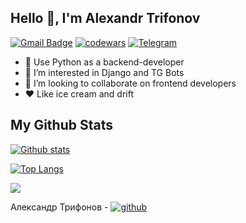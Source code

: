 ## Hello 👋, I'm Alexandr Trifonov

[![Gmail Badge](https://img.shields.io/badge/lordsanchez1@gmail.com-c14438?style=flat&logo=Gmail&logoColor=white&link=mailto:lordsanchez1@gmail.com)](mailto:lordsanchez1@gmail.com)
[![codewars](https://www.codewars.com/users/SanchezTrifonov/badges/micro)](https://www.codewars.com/users/SanchezTrifonov) 
[![Telegram](https://img.shields.io/badge/-telegram-red?color=blue&logo=telegram&logoColor=white)](https://t.me/lordsanchez)

- 🌱 Use Python as a backend-developer
- 👀 I’m interested in Django and TG Bots
- 💞️ I’m looking to collaborate on frontend developers
- ❤️ Like ice cream and drift


## My Github Stats
[![Github stats](https://github-readme-stats.vercel.app/api?username=FFFSanchez&show_icons=true&include_all_commits=true)](https://github.com/FFFSanchez/github-readme-stats)

[![Top Langs](https://github-readme-stats.vercel.app/api/top-langs/?username=FFFSanchez&layout=compact)](https://github.com/FFFSanchez/github-readme-stats)

![](https://komarev.com/ghpvc/?username=FFFSanchez)

Александр Трифонов - [![github](https://img.shields.io/badge/GitHub-100000?style=for-the-badge&logo=github&logoColor=white)](https://github.com/FFFSanchez)
